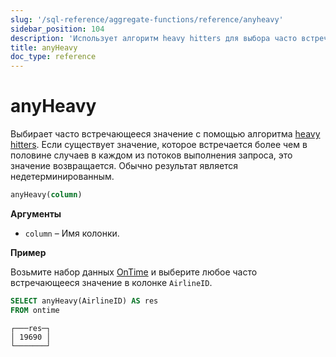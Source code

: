 ```yaml
---
slug: '/sql-reference/aggregate-functions/reference/anyheavy'
sidebar_position: 104
description: 'Использует алгоритм heavy hitters для выбора часто встречающегося'
title: anyHeavy
doc_type: reference
---
```

# anyHeavy

Выбирает часто встречающееся значение с помощью алгоритма [heavy hitters](https://doi.org/10.1145/762471.762473). Если существует значение, которое встречается более чем в половине случаев в каждом из потоков выполнения запроса, это значение возвращается. Обычно результат является недетерминированным.

```sql
anyHeavy(column)
```

**Аргументы**

- `column` – Имя колонки.

**Пример**

Возьмите набор данных [OnTime](../../../getting-started/example-datasets/ontime.md) и выберите любое часто встречающееся значение в колонке `AirlineID`.

```sql
SELECT anyHeavy(AirlineID) AS res
FROM ontime
```

```text
┌───res─┐
│ 19690 │
└───────┘
```